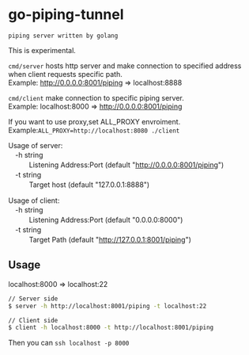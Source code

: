 # go-piping-tunnel

```piping server written by golang```

This is experimental.

```cmd/server``` hosts http server and make connection to specified address when client requests specific path.  
Example: http://0.0.0.0:8001/piping => localhost:8888  

```cmd/client``` make connection to specific piping server.  
Example: localhost:8000 => http://0.0.0.0:8001/piping

If you want to use proxy,set ALL_PROXY envroiment.  
Example:```ALL_PROXY=http://localhost:8080 ./client```

Usage of server:  
　-h string  
　　　Listening Address:Port (default "http://0.0.0.0:8001/piping")  
　-t string  
　　　Target host (default "127.0.0.1:8888")  

Usage of client:  
　-h string  
　　　Listening Address:Port (default "0.0.0.0:8000")  
　-t string  
　　　Target Path (default "http://127.0.0.1:8001/piping")

## Usage
localhost:8000 => localhost:22
``` bash
// Server side
$ server -h http://localhost:8001/piping -t localhost:22
```
``` bash
// Client side
$ client -h localhost:8000 -t http://localhost:8001/piping
```
Then you can ```ssh localhost -p 8000```
